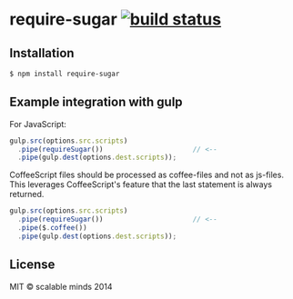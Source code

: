 require-sugar [![build status](https://secure.travis-ci.org/scalableminds/require-sugar.png)](http://travis-ci.org/scalableminds/require-sugar)
=================



## Installation

```bash
$ npm install require-sugar
```


## Example integration with gulp

For JavaScript:
```javascript
gulp.src(options.src.scripts)
  .pipe(requireSugar())                      // <--
  .pipe(gulp.dest(options.dest.scripts));
```

CoffeeScript files should be processed as coffee-files and not as js-files.
This leverages CoffeeScript's feature that the last statement is always returned.

```javascript
gulp.src(options.src.scripts)
  .pipe(requireSugar())                      // <--
  .pipe($.coffee())
  .pipe(gulp.dest(options.dest.scripts));
```

## License
MIT &copy; scalable minds 2014
